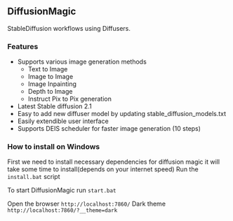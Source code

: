 ## DiffusionMagic  
StableDiffusion workflows using Diffusers. 

### Features
- Supports various image generation methods 
    -  Text to Image 
    -  Image to Image 
    - Image Inpainting
    - Depth to Image
    - Instruct Pix to Pix generation
-  Latest Stable diffusion 2.1
- Easy to add new diffuser model by updating stable_diffusion_models.txt
- Easily extendible user interface 
- Supports DEIS scheduler for faster image generation (10 steps)

### How to install on Windows
First we need to install necessary dependencies for diffusion magic it will take some time to install(depends on your internet speed)
 Run the  `install.bat` script
 
 To start DiffusionMagic run 
 `start.bat `

 Open the browser `http://localhost:7860/`
 Dark theme `http://localhost:7860/?__theme=dark`
<!-- ### How to add new model
You can add new models hugging face model by adding id to the configs/stable_diffusion_models.txt file. -->
